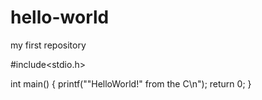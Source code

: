# hello-world
my first repository

#include<stdio.h>

int main() {
 printf("\"HelloWorld!\" from the C\n");
 return 0;
 }
